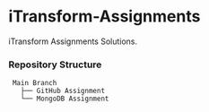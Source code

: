 # iTransform-Assignments
iTransform Assignments Solutions.

### Repository Structure

```
 Main Branch
   ├── GitHub Assignment
   └── MongoDB Assignment
```   

